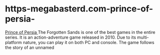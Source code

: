 # https-megabasterd.com-prince-of-persia-
[Prince of Persia ](https://megabasterd.com/prince-of-persia/)The Forgotten Sands is one of the best games in the entire series. It is an action-adventure game released in 2010. Due to its multi-platform nature, you can play it on both PC and console. The game follows the story of an unnamed
